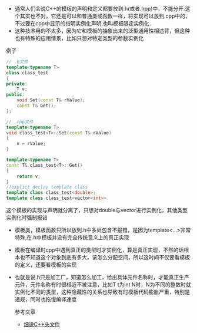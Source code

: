 
- 通常人们会说C++的模板的声明和定义都要放到.h(或者.hpp)中，不能分开.这个其实也不对，它还是可以和普通类或函数一样，将实现可以放到.cpp中的，不过要在cpp中显示的指明实例化声明,也叫模板限定实例化．
- 这种技术用的不太多，因为它和模板的抽象出来的泛型通用性相违背，但这种也有特殊的应用情景，比如只想对特定类型的参数实例化

例子

```cpp
// .h文件
template<typename T>
class class_test
{
private:
    T v;
public:
    void Set(const T& rValue);
    const T& Get();
};

// .cpp文件
template<typename T>
void class_test<T>::Set(const T& rValue)
{
    v = rValue;
}

template<typename T>
const T& class_test<T>::Get()
{
    return v;
}
//explict declay template class
template class class_test<double>;
template class class_test<vector<int>>
```

这个模板的实现与声明就分离了，只想对double与vector<int>进行实例化，其他类型实例化时强制报错

- 模板类，模板函数只所以放到.h中多处包含不报错，是因为template<...>非常特殊,在.h中模板并没有完全传统意义上的真正实现
- 模板在编译时cpp中遇到真正的类型时才实例化，算是真正实现，不然的话根本也不知道这个对象到底有多大，该怎么分配空间，所以这时间不仅要看模板的定义，还要看模板的实现
- 也就是说.h只是加工厂，知道怎么加工，给出具体元件名称时，才能真正生产元件，元件名称有时很相近不被注意，比如T t为int N时，N为不同的整数时就实例化不同的类型，这种隐藏性的关系也导致有时模板代码膨胀严重，特别是递规，同时也拖慢编译速度

  参考文章

  - [细说C++头文件](https://zhuanlan.zhihu.com/p/387773355)
